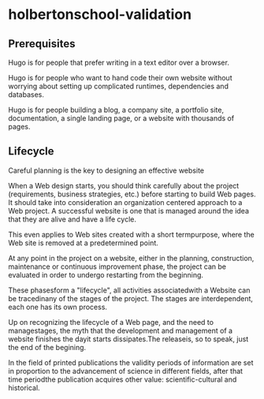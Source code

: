 # holbertonschool-validation

## Prerequisites

Hugo is for people that prefer writing in a text editor over a browser.

Hugo is for people who want to hand code their own website without worrying about setting up complicated runtimes, dependencies and databases.

Hugo is for people building a blog, a company site, a portfolio site, documentation, a single landing page, or a website with thousands of pages.

## Lifecycle

Careful planning is the key to designing an effective website

When a Web design starts, you should think carefully about the project (requirements, business strategies, etc.) before starting to build Web pages. It should take into consideration an organization centered approach to a Web project. A successful website is one that is managed around the idea that they are alive and have a life cycle.

This even applies to Web sites created with a short termpurpose, where the Web site is removed at a predetermined point.

At any point in the project on a website, either in the planning, construction, maintenance or continuous improvement phase, the project can be evaluated in order to undergo restarting from the beginning.

These phasesform a "lifecycle", all activities associatedwith a Website can be tracedinany of the stages of the project. The stages are interdependent, each one has its own process.

Up on recognizing the lifecycle of a Web page, and the need to managestages, the myth that the development and management of a website finishes the dayit starts dissipates.The releaseis, so to speak, just the end of the begining.

In the field of printed publications the validity periods of information are set in proportion to the advancement of science in different fields, after that time periodthe publication acquires other value: scientific-cultural and historical.